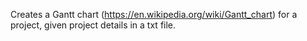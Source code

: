 Creates a Gantt chart (https://en.wikipedia.org/wiki/Gantt_chart) for a project, given project details in a txt file.
